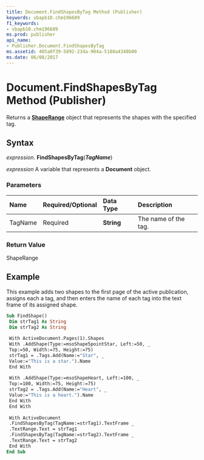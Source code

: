 ```yaml
---
title: Document.FindShapesByTag Method (Publisher)
keywords: vbapb10.chm196689
f1_keywords:
- vbapb10.chm196689
ms.prod: publisher
api_name:
- Publisher.Document.FindShapesByTag
ms.assetid: 405a0f39-5892-23da-904a-5188a4340b00
ms.date: 06/08/2017
---
```



# Document.FindShapesByTag Method (Publisher)

Returns a  **[ShapeRange](Publisher.ShapeRange.md)** object that represents the shapes with the specified tag.


## Syntax

 _expression_. **FindShapesByTag**(**_TagName_**)

 _expression_ A variable that represents a  **Document** object.


### Parameters



|**Name**|**Required/Optional**|**Data Type**|**Description**|
|:-----|:-----|:-----|:-----|
|TagName|Required| **String**|The name of the tag.|

### Return Value

ShapeRange


## Example

This example adds two shapes to the first page of the active publication, assigns each a tag, and then enters the name of each tag into the text frame of its assigned shape.


```vb
Sub FindShape() 
 Dim strTag1 As String 
 Dim strTag2 As String 
 
 With ActiveDocument.Pages(1).Shapes 
 With .AddShape(Type:=msoShape5pointStar, Left:=50, _ 
 Top:=50, Width:=75, Height:=75) 
 strTag1 = .Tags.Add(Name:="Star", _ 
 Value:="This is a star.").Name 
 End With 
 
 With .AddShape(Type:=msoShapeHeart, Left:=100, _ 
 Top:=100, Width:=75, Height:=75) 
 strTag2 = .Tags.Add(Name:="Heart", _ 
 Value:="This is a heart.").Name 
 End With 
 End With 
 
 With ActiveDocument 
 .FindShapesByTag(TagName:=strTag1).TextFrame _ 
 .TextRange.Text = strTag1 
 .FindShapesByTag(TagName:=strTag2).TextFrame _ 
 .TextRange.Text = strTag2 
 End With 
End Sub
```



